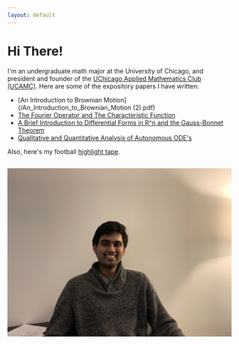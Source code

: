 ```yaml
---
layout: default
---
```


# Hi There! 

I'm an undergraduate math major at the University of Chicago, and president and founder of the [UChicago Applied Mathematics Club (UCAMC)](https://ucamc.github.io/). Here are some of the expository papers I have written:

- [An Introduction to Brownian Motion](/An_Introduction_to_Brownian_Motion (2).pdf)
- [The Fourier Operator and The Characteristic Function](/Bootcamp_Probability_Lecture.pdf)
- [A Brief Introduction to Differential Forms in R^n and the Gauss-Bonnet Theorem](/Nanavaty_FINAL.pdf)
- [Qualitative and Quantitative Analysis of Autonomous ODE's](/Bootcamp_ODE_Lecture_7_3_18.pdf)

Also, here's my football [highlight tape](
https://www.youtube.com/watch?v=bJxFgyZ5KGE&feature=youtu.be).

## ![Here's a picture of me:](IMG_8715.jpg)
